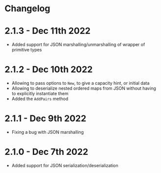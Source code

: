 # Changelog

[comment]: # (Changes since last release go here)

# 2.1.3 - Dec 11th 2022

* Added support for JSON marshalling/unmarshalling of wrapper of primitive types

# 2.1.2 - Dec 10th 2022
* Allowing to pass options to `New`, to give a capacity hint, or initial data
* Allowing to deserialize nested ordered maps from JSON without having to explicitly instantiate them
* Added the `AddPairs` method

# 2.1.1 - Dec 9th 2022
* Fixing a bug with JSON marshalling

# 2.1.0 - Dec 7th 2022
* Added support for JSON serialization/deserialization
